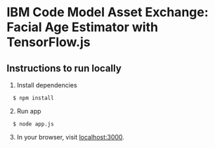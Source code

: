 # IBM Code Model Asset Exchange: Facial Age Estimator with TensorFlow.js

## Instructions to run locally

1. Install dependencies
```
  $ npm install
```

2. Run app
```
  $ node app.js
```

3. In your browser, visit [localhost:3000](http://localhost:3000).
